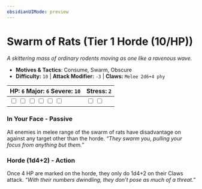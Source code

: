 ```yaml
---
obsidianUIMode: preview
---
```

# Swarm of Rats (Tier 1 Horde (10/HP))

*A skittering mass of ordinary rodents moving as one like a ravenous wave.*

- **Motives & Tactics**: Consume, Swarm, Obscure
- **Difficulty:** `10` | **Attack Modifier:** `-3` | **Claws:** `Melee 2d6+4 phy`

| HP: `6` Major: `6` Severe: `10` | Stress: `2` |
|--|--|
|  <input type="checkbox" unchecked id="d0df04bb"> <input type="checkbox" unchecked id="d19b44b1"> <input type="checkbox" unchecked id="6048b9df"> <input type="checkbox" unchecked id="c1499d5d"> <input type="checkbox" unchecked id="28f13e6f"> <input type="checkbox" unchecked id="e5160fec"> |  <input type="checkbox" unchecked id="34b32b88"> <input type="checkbox" unchecked id="4d9d7f78"> |

### In Your Face - Passive

All enemies in melee range of the swarm of rats have disadvantage on against any target other than the horde. *“They swarm you, pulling your focus from anything but them.”*

### Horde (1d4+2) - Action

Once 4 HP are marked on the horde, they only do 1d4+2 on their Claws attack. *“With their numbers dwindling, they don’t pose as much of a threat.”*



